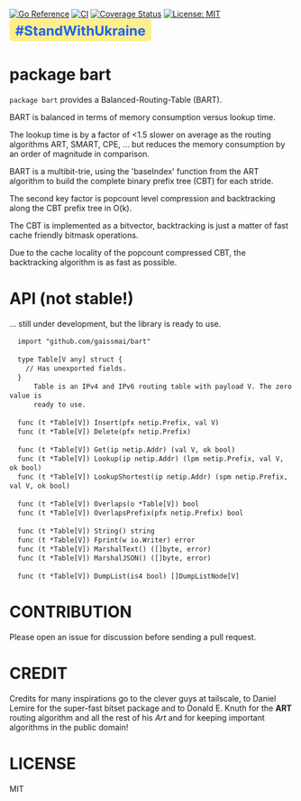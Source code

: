 [![Go Reference](https://pkg.go.dev/badge/github.com/gaissmai/bart.svg)](https://pkg.go.dev/github.com/gaissmai/bart#section-documentation)
[![CI](https://github.com/gaissmai/bart/actions/workflows/go.yml/badge.svg)](https://github.com/gaissmai/bart/actions/workflows/go.yml)
[![Coverage Status](https://coveralls.io/repos/github/gaissmai/bart/badge.svg)](https://coveralls.io/github/gaissmai/bart)
[![License: MIT](https://img.shields.io/badge/License-MIT-yellow.svg)](https://opensource.org/licenses/MIT)
[![Stand With Ukraine](https://raw.githubusercontent.com/vshymanskyy/StandWithUkraine/main/badges/StandWithUkraine.svg)](https://stand-with-ukraine.pp.ua)

# package bart

`package bart` provides a Balanced-Routing-Table (BART).

BART is balanced in terms of memory consumption versus
lookup time.

The lookup time is by a factor of <1.5 slower on average as the
routing algorithms ART, SMART, CPE, ... but reduces the memory
consumption by an order of magnitude in comparison.

BART is a multibit-trie, using the 'baseIndex' function from the
ART algorithm to build the complete binary prefix tree (CBT)
for each stride.

The second key factor is popcount level compression
and backtracking along the CBT prefix tree in O(k).

The CBT is implemented as a bitvector, backtracking is just
a matter of fast cache friendly bitmask operations.

Due to the cache locality of the popcount compressed CBT,
the backtracking algorithm is as fast as possible.

# API (not stable!)

 ... still under development, but the library is ready to use.

```golang
  import "github.com/gaissmai/bart"
  
  type Table[V any] struct {
  	// Has unexported fields.
  }
      Table is an IPv4 and IPv6 routing table with payload V. The zero value is
      ready to use.
  
  func (t *Table[V]) Insert(pfx netip.Prefix, val V)
  func (t *Table[V]) Delete(pfx netip.Prefix)
  
  func (t *Table[V]) Get(ip netip.Addr) (val V, ok bool)
  func (t *Table[V]) Lookup(ip netip.Addr) (lpm netip.Prefix, val V, ok bool)
  func (t *Table[V]) LookupShortest(ip netip.Addr) (spm netip.Prefix, val V, ok bool)

  func (t *Table[V]) Overlaps(o *Table[V]) bool
  func (t *Table[V]) OverlapsPrefix(pfx netip.Prefix) bool
  
  func (t *Table[V]) String() string
  func (t *Table[V]) Fprint(w io.Writer) error
  func (t *Table[V]) MarshalText() ([]byte, error)
  func (t *Table[V]) MarshalJSON() ([]byte, error)

  func (t *Table[V]) DumpList(is4 bool) []DumpListNode[V]
```

# CONTRIBUTION

Please open an issue for discussion before sending a pull request.

# CREDIT

Credits for many inspirations go to the clever guys at tailscale,
to Daniel Lemire for the super-fast bitset package and
to Donald E. Knuth for the **ART** routing algorithm and
all the rest of his *Art* and for keeping important algorithms
in the public domain!

# LICENSE

MIT
